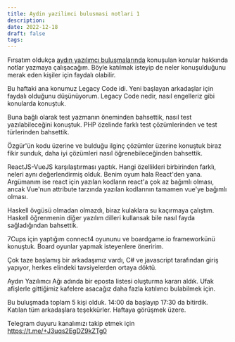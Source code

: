 ```yaml
---
title: Aydin yazilimci bulusmasi notlari 1
description:
date: 2022-12-18 
draft: false
tags:  
---
```



Fırsatım oldukça [aydın yazılımcı buluşmalarında](https://emre.xyz/haftalik-yazilimci-bulusmalari) konuşulan konular hakkında notlar yazmaya çalışacağım. Böyle katılmak isteyip de neler konuşulduğunu merak eden kişiler için faydalı olabilir. 

<!--more-->
Bu haftaki ana konumuz Legacy Code idi. Yeni başlayan arkadaşlar için faydalı olduğunu düşünüyorum. Legacy Code nedir, nasıl engelleriz gibi konularda konuştuk.

Buna bağlı olarak test yazmanın öneminden bahsettik, nasıl test yazılabileceğini konuştuk. PHP özelinde farklı test çözümlerinden ve test türlerinden bahsettik.

Özgür'ün kodu üzerine ve bulduğu ilginç çözümler üzerine konuştuk biraz fikir sunduk, daha iyi çözümleri nasıl öğrenebileceğinden bahsettik. 

ReactJS-VueJS karşılaştırması yaptık. Hangi özellikleri birbirinden farklı, neleri aynı değerlendirmiş olduk. Benim oyum hala React'den yana. Argümanım ise react için yazılan kodların react'a çok az bağımlı olması, ancak Vue'nun attribute tarzında yazılan kodlarının tamamen vue'ye bağımlı olması.

Haskell övgüsü olmadan olmazdı, biraz kulaklara su kaçırmaya çalıştım. Haskell öğrenmenin diğer yazılım dilleri kullansak bile nasıl fayda sağladığından bahsettik.

7Cups için yaptığım connect4 oyununu ve boardgame.io frameworkünü konuştuk. Board oyunlar yapmak isteyenlere öneririm. 

Çok taze başlamış bir arkadaşımız vardı, C# ve javascript tarafından giriş yapıyor, herkes elindeki tavsiyelerden ortaya döktü.

Aydın Yazılımcı Ağı adında bir eposta listesi oluşturma kararı aldık. Ufak afişlerle gittiğimiz kafelere asacağız daha fazla katılımcı bulabilmek için.

Bu buluşmada toplam 5 kişi olduk. 14:00 da başlayıp 17:30 da bitirdik. Katılan tüm arkadaşlara teşekkürler. Haftaya görüşmek üzere. 

Telegram duyuru kanalımızı takip etmek için https://t.me/+J3uqs2EgDZ9kZTg0
